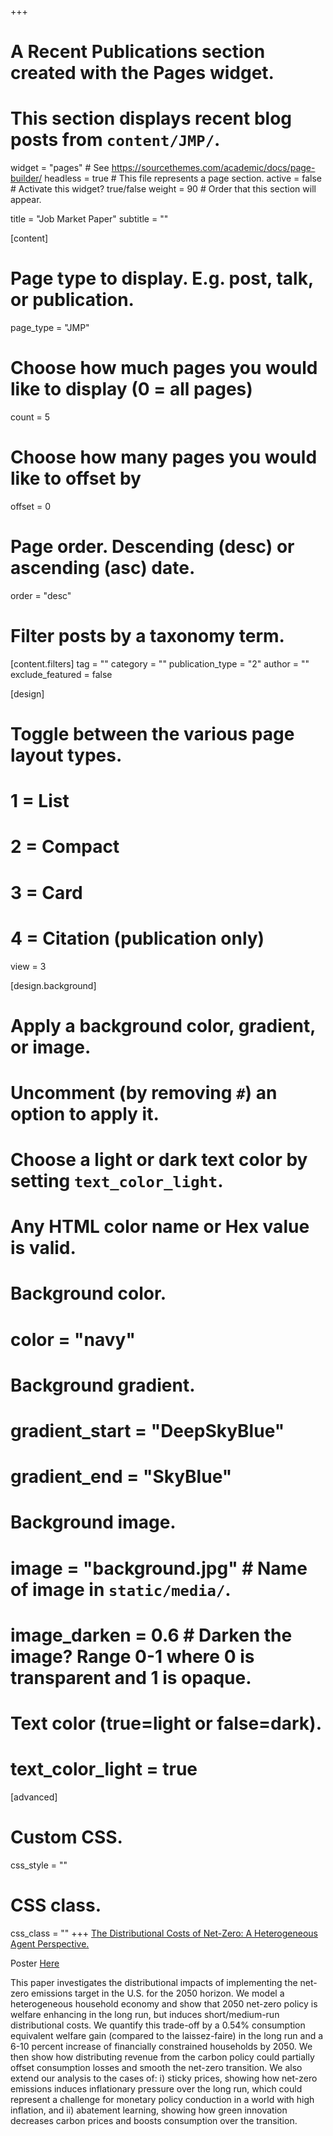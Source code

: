+++
# A Recent Publications section created with the Pages widget.
# This section displays recent blog posts from `content/JMP/`.

widget = "pages"  # See https://sourcethemes.com/academic/docs/page-builder/
headless = true  # This file represents a page section.
active = false  # Activate this widget? true/false
weight = 90  # Order that this section will appear.

title = "Job Market Paper"
subtitle = ""

[content]
  # Page type to display. E.g. post, talk, or publication.
  page_type = "JMP"
  
  # Choose how much pages you would like to display (0 = all pages)
  count = 5
  
  # Choose how many pages you would like to offset by
  offset = 0

  # Page order. Descending (desc) or ascending (asc) date.
  order = "desc"

  # Filter posts by a taxonomy term.
  [content.filters]
    tag = ""
    category = ""
    publication_type = "2"
    author = ""
    exclude_featured = false
  
[design]
  # Toggle between the various page layout types.
  #   1 = List
  #   2 = Compact
  #   3 = Card
  #   4 = Citation (publication only)
  view = 3
  
[design.background]
  # Apply a background color, gradient, or image.
  #   Uncomment (by removing `#`) an option to apply it.
  #   Choose a light or dark text color by setting `text_color_light`.
  #   Any HTML color name or Hex value is valid.
    
  # Background color.
  # color = "navy"
  
  # Background gradient.
  # gradient_start = "DeepSkyBlue"
  # gradient_end = "SkyBlue"
  
  # Background image.
  # image = "background.jpg"  # Name of image in `static/media/`.
  # image_darken = 0.6  # Darken the image? Range 0-1 where 0 is transparent and 1 is opaque.

  # Text color (true=light or false=dark).
  # text_color_light = true  
  
[advanced]
 # Custom CSS. 
 css_style = ""
 
 # CSS class.
 css_class = ""
+++
[The Distributional Costs of Net-Zero: A Heterogeneous Agent Perspective.](files/job-market-paper.pdf)  

Poster [Here](files/poster.pdf)

This paper investigates the distributional impacts of implementing the net-zero emissions target in the U.S. for the 2050 horizon. We model a heterogeneous household economy and show that 2050 net-zero policy is welfare enhancing in the long run, but induces short/medium-run distributional costs. We quantify this trade-off by a 0.54% consumption equivalent welfare gain (compared to the laissez-faire) in the long run and a 6-10 percent increase of financially constrained households by 2050. We then show how distributing revenue from the carbon policy could partially offset consumption losses and smooth the net-zero transition. We also extend our analysis to the cases of: i) sticky prices, showing how net-zero emissions induces inflationary pressure over the long run, which could represent a challenge for monetary policy conduction in a world with high inflation, and ii) abatement learning, showing how green innovation decreases carbon prices and boosts consumption over the transition.